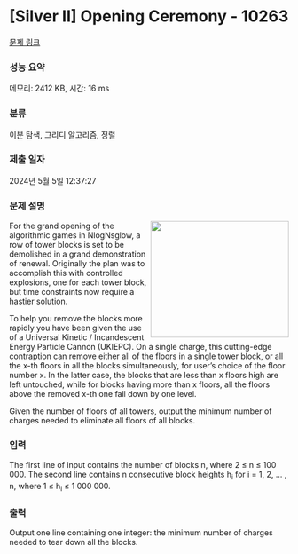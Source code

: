 # [Silver II] Opening Ceremony - 10263 

[문제 링크](https://www.acmicpc.net/problem/10263) 

### 성능 요약

메모리: 2412 KB, 시간: 16 ms

### 분류

이분 탐색, 그리디 알고리즘, 정렬

### 제출 일자

2024년 5월 5일 12:37:27

### 문제 설명

<p><img alt="" src="https://www.acmicpc.net/upload/images2/opening.png" style="float:right; height:210px; width:249px">For the grand opening of the algorithmic games in NlogNsglow, a row of tower blocks is set to be demolished in a grand demonstration of renewal. Originally the plan was to accomplish this with controlled explosions, one for each tower block, but time constraints now require a hastier solution.</p>

<p>To help you remove the blocks more rapidly you have been given the use of a Universal Kinetic / Incandescent Energy Particle Cannon (UKIEPC). On a single charge, this cutting-edge contraption can remove either all of the floors in a single tower block, or all the x-th floors in all the blocks simultaneously, for user’s choice of the floor number x. In the latter case, the blocks that are less than x floors high are left untouched, while for blocks having more than x floors, all the floors above the removed x-th one fall down by one level.</p>

<p>Given the number of floors of all towers, output the minimum number of charges needed to eliminate all floors of all blocks.</p>

### 입력 

 <p>The first line of input contains the number of blocks n, where 2 ≤ n ≤ 100 000. The second line contains n consecutive block heights h<sub>i</sub> for i = 1, 2, ... , n, where 1 ≤ h<sub>i</sub> ≤ 1 000 000.</p>

### 출력 

 <p>Output one line containing one integer: the minimum number of charges needed to tear down all the blocks.</p>

